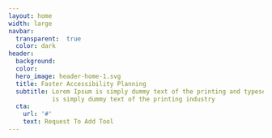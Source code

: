 ```yaml
---
layout: home
width: large
navbar:
  transparent:  true
  color: dark
header:
  background:
  color: 
  hero_image: header-home-1.svg
  title: Faster Accessibility Planning
  subtitle: Lorem Ipsum is simply dummy text of the printing and typesetting industry 
            is simply dummy text of the printing industry
  cta: 
    url: '#'
    text: Request To Add Tool
---
```

